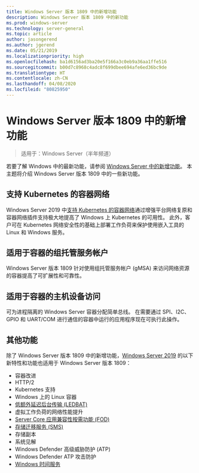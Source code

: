 ```yaml
---
title: Windows Server 版本 1809 中的新增功能
description: Windows Server 版本 1809 中的新功能
ms.prod: windows-server
ms.technology: server-general
ms.topic: article
author: jasongerend
ms.author: jgerend
ms.date: 05/21/2019
ms.localizationpriority: high
ms.openlocfilehash: ba1d6156ad3ba20e5f166a3c0eb9a36aa1ffe516
ms.sourcegitcommit: b00d7c8968c4adc8f699dbee694afe6ed36bc9de
ms.translationtype: HT
ms.contentlocale: zh-CN
ms.lasthandoff: 04/08/2020
ms.locfileid: "80825950"
---
```

# <a name="whats-new-in-windows-server-version-1809"></a>Windows Server 版本 1809 中的新增功能

>适用于：Windows Server（半年频道）

若要了解 Windows 中的最新功能，请参阅 [Windows Server 中的新增功能](whats-new-in-windows-server.md)。 本主题将介绍 Windows Server 版本 1809 中的一些新功能。

## <a name="container-networking-with-kubernetes"></a>支持 Kubernetes 的容器网络

Windows Server 2019 中[支持 Kubernetes 的容器网络](https://docs.microsoft.com/windows-server/networking/sdn/technologies/containers/container-networking-overview)通过增强平台网络复原和容器网络插件支持极大地提高了 Windows 上 Kubernetes 的可用性。 此外，客户可在 Kubernetes 网络安全性的基础上部署工作负荷来保护使用嵌入工具的 Linux 和 Windows 服务。

## <a name="group-managed-service-accounts-for-containers"></a>适用于容器的组托管服务帐户

Windows Server 版本 1809 针对使用组托管服务帐户 (gMSA) 来访问网络资源的容器提高了可扩展性和可靠性。 

## <a name="host-device-access-for-containers"></a>适用于容器的主机设备访问

可为进程隔离的 Windows Server 容器分配简单总线。 在需要通过 SPI、I2C、GPIO 和 UART/COM 进行通信的容器中运行的应用程序现在可执行此操作。

## <a name="additional-features"></a>其他功能
除了 Windows Server 版本 1809 中的新增功能，[Windows Server 2019](../get-started-19/get-started-19.md) 的以下新特性和功能也适用于 Windows Server 版本 1809：

* 容器改进
* HTTP/2
* Kubernetes 支持
* Windows 上的 Linux 容器
* [低额外延迟后台传输 (LEDBAT)](https://blogs.technet.microsoft.com/networking/2018/07/25/ledbat/)
* 虚拟工作负荷的网络性能提升
* [Server Core 应用兼容性按需功能 (FOD)](https://docs.microsoft.com/windows-server/get-started-19/install-fod-19)
* [存储迁移服务 (SMS)](../storage/whats-new-in-storage.md#storage-spaces-direct)
* 存储副本
* 系统见解 
* Windows Defender 高级威胁防护 (ATP)
* Windows Defender ATP 攻击防护
* [Windows 时间服务](https://docs.microsoft.com/windows-server/networking/windows-time-service/insider-preview)

